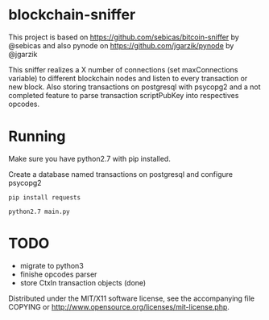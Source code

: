 # blockchain-sniffer

This project is based on https://github.com/sebicas/bitcoin-sniffer by @sebicas
and also pynode on https://github.com/jgarzik/pynode by @jgarzik

This sniffer realizes a X number of connections (set maxConnections variable) to different blockchain nodes and listen to 
every transaction or new block. Also storing transactions on postgresql with psycopg2 and a not completed feature to 
parse transaction scriptPubKey into respectives opcodes.

# Running

Make sure you have python2.7 with pip installed.

Create a database named transactions on postgresql and configure psycopg2

`pip install requests`

`python2.7 main.py`


# TODO 
- migrate to python3
- finishe opcodes parser
- store CtxIn transaction objects (done)

 Distributed under the MIT/X11 software license, see the accompanying
 file COPYING or http://www.opensource.org/licenses/mit-license.php.
